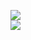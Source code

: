 [![](https://img.shields.io/badge/Made%20With-Github%20Spray-lightgrey.svg?style=for-the-badge&logo=github)](https://github.com/Annihil/github-spray#1900)  
[![](https://i.imgur.com/2DrTn0Z.gif)](https://github.com/Annihil/github-spray)